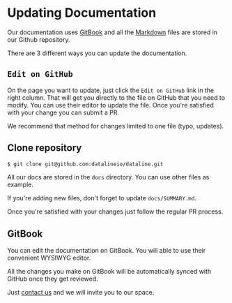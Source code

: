 # Updating Documentation

Our documentation uses [GitBook](https://gitbook.com) and all the [Markdown](https://guides.github.com/features/mastering-markdown/) files are stored in our Github repository.

There are 3 different ways you can update the documentation.

## `Edit on GitHub`

On the page you want to update, just click the `Edit on GitHub` link in the right column. That will get you directly to the file on GitHub that you need to modify. You can use their editor to update the file. Once you're satisfied with your change you can submit a PR.

We recommend that method for changes limited to one file \(typo, updates\).

## Clone repository

```bash
$ git clone git@github.com:datalineio/dataline.git
```

All our docs are stored in the `docs` directory. You can use other files as example.

If you're adding new files, don't forget to update `docs/SUMMARY.md`.

Once you're satisfied with your changes just follow the regular PR process.

## GitBook

You can edit the documentation on GitBook. You will able to use their convenient WYSIWYG editor.

All the changes you make on GitBook will be automatically synced with GitHub once they get reviewed.

Just [contact us](mailto:hey@dataline.io) and we will invite you to our space.

